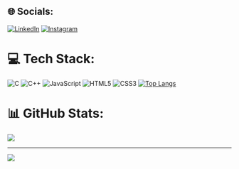 ## 🌐 Socials:
[![LinkedIn](https://img.shields.io/badge/LinkedIn-%230077B5.svg?logo=linkedin&logoColor=white)](https://linkedin.com/in/mohamed-elhaddioui-66ba74252/) 
[![Instagram](https://img.shields.io/badge/Instagram-%23E4405F.svg?logo=instagram&logoColor=white)](https://www.instagram.com/med_haddioui_/?hl=fr)


# 💻 Tech Stack:
![C](https://img.shields.io/badge/c-%2300599C.svg?style=for-the-badge&logo=c&logoColor=white) ![C++](https://img.shields.io/badge/c++-%2300599C.svg?style=for-the-badge&logo=c%2B%2B&logoColor=white) ![JavaScript](https://img.shields.io/badge/javascript-%23323330.svg?style=for-the-badge&logo=javascript&logoColor=%23F7DF1E) ![HTML5](https://img.shields.io/badge/html5-%23E34F26.svg?style=for-the-badge&logo=html5&logoColor=white) ![CSS3](https://img.shields.io/badge/css3-%231572B6.svg?style=for-the-badge&logo=css3&logoColor=white)
[![Top Langs](https://github-readme-stats.vercel.app/api/top-langs/?username=achrafainhajar&langs_count=15&layout=compact&theme=highcontrast)](https://github.com/achrafainhajar)

# 📊 GitHub Stats:

![](https://github-readme-streak-stats.herokuapp.com/?user=medmedhaddioui&theme=shadow_blue&hide_border=false)<br/>

---
[![](https://visitcount.itsvg.in/api?id=medmedhaddioui&icon=0&color=0)](https://visitcount.itsvg.in)

<!-- Proudly created with GPRM ( https://gprm.itsvg.in ) -->
